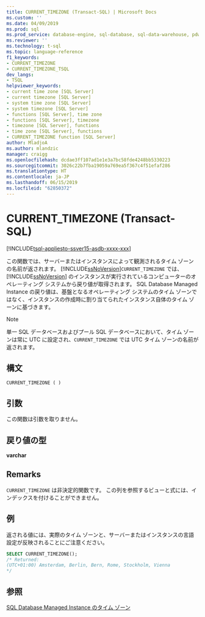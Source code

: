 ```yaml
---
title: CURRENT_TIMEZONE (Transact-SQL) | Microsoft Docs
ms.custom: ''
ms.date: 04/09/2019
ms.prod: sql
ms.prod_service: database-engine, sql-database, sql-data-warehouse, pdw
ms.reviewer: ''
ms.technology: t-sql
ms.topic: language-reference
f1_keywords:
- CURRENT_TIMEZONE
- CURRENT_TIMEZONE_TSQL
dev_langs:
- TSQL
helpviewer_keywords:
- current time zone [SQL Server]
- current timezone [SQL Server]
- system time zone [SQL Server]
- system timezone [SQL Server]
- functions [SQL Server], time zone
- functions [SQL Server], timezone
- timezone [SQL Server], functions
- time zone [SQL Server], functions
- CURRENT_TIMEZONE function [SQL Server]
author: MladjoA
ms.author: mlandzic
manager: craigg
ms.openlocfilehash: dcdae3ff107ad1e1e3a7bc58fde4248bb5330223
ms.sourcegitcommit: 3026c22b7fba19059a769ea5f367c4f51efaf286
ms.translationtype: HT
ms.contentlocale: ja-JP
ms.lasthandoff: 06/15/2019
ms.locfileid: "62850372"
---
```

# <a name="currenttimezone-transact-sql"></a>CURRENT_TIMEZONE (Transact-SQL)

[!INCLUDE[tsql-appliesto-ssver15-asdb-xxxx-xxx](../../includes/tsql-appliesto-ssver15-asdb-xxxx-xxx.md)]

この関数では、サーバーまたはインスタンスによって観測されるタイム ゾーンの名前が返されます。 [!INCLUDE[ssNoVersion](../../includes/ssnoversion-md.md)]`CURRENT_TIMEZONE` では、[!INCLUDE[ssNoVersion](../../includes/ssnoversion-md.md)] のインスタンスが実行されているコンピューターのオペレーティング システムから戻り値が取得されます。 SQL Database Managed Instance の戻り値は、基盤となるオペレーティング システムのタイム ゾーンではなく、インスタンスの作成時に割り当てられたインスタンス自体のタイム ゾーンに基づきます。
  
> [!NOTE]  
> 単一 SQL データベースおよびプール SQL データベースにおいて、タイム ゾーンは常に UTC に設定され、`CURRENT_TIMEZONE` では UTC タイム ゾーンの名前が返されます。
  
## <a name="syntax"></a>構文  
  
```sql
CURRENT_TIMEZONE ( )  
```
  
## <a name="arguments"></a>引数

この関数は引数を取りません。
  
## <a name="return-type"></a>戻り値の型  

**varchar**
  
## <a name="remarks"></a>Remarks  

`CURRENT_TIMEZONE` は非決定的関数です。 この列を参照するビューと式には、インデックスを付けることができません。
  
## <a name="example"></a>例

返される値には、実際のタイム ゾーンと、サーバーまたはインスタンスの言語設定が反映されることにご注意ください。

```sql
SELECT CURRENT_TIMEZONE();  
/* Returned:  
(UTC+01:00) Amsterdam, Berlin, Bern, Rome, Stockholm, Vienna 
*/
```  
  
## <a name="see-also"></a>参照

[SQL Database Managed Instance のタイム ゾーン](https://docs.microsoft.com/azure/sql-database/sql-database-managed-instance-timezone)
